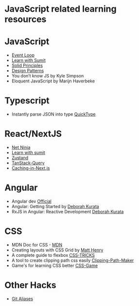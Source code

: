 # JavaScript related learning resources

# JavaScript

- [Event Loop](https://www.youtube.com/watch?v=8aGhZQkoFbQ)
- [Learn with Sumit](https://www.youtube.com/channel/UCFM3gG5IHfogarxlKcIHCAg)
- [Solid Principles](https://www.youtube.com/playlist?list=PLZlA0Gpn_vH9kocFX7R7BAe_CvvOCO_p9)
- [Design Patterns](https://www.youtube.com/playlist?list=PLZlA0Gpn_vH_CthENcPCM0Dww6a5XYC7f)
- You don&rsquo;t know JS by Kyle Simpson
- Eloquent JavaScript by Marijn Haverbeke

# Typescript

- Instantly parse JSON into type [QuickType](https://app.quicktype.io/)

# React/NextJS

- [Net Ninja](https://www.youtube.com/watch?v=j942wKiXFu8&list=PL4cUxeGkcC9gZD-Tvwfod2gaISzfRiP9d&index=1)
- [Learn with sumit](https://www.youtube.com/watch?v=5Xy-t8k_M4A&list=PLHiZ4m8vCp9M6HVQv7a36cp8LKzyHIePr)
- [Zustand](https://docs.pmnd.rs/zustand/getting-started/introduction)
- [TanStack-Query](https://tanstack.com/query/latest)
- [Caching-in-Next.js](https://nextjs.org/docs/app/building-your-application/caching)

# Angular

- Angular dev [Official](https://angular.dev)
- Angular: Getting Started by [Deborah Kurata](https://www.pluralsight.com/courses/angular-2-getting-started-update)
- RxJS in Angular: Reactive Development [Deborah Kurata](https://www.pluralsight.com/courses/angular-component-communication)

# CSS

- MDN Doc for CSS - [MDN](https://developer.mozilla.org/en-US/docs/Web/CSS)
- Creating layouts with CSS Grid by [Matt Henry](https://www.pluralsight.com/courses/css-grid-creating-layouts)
- A complete guide to flexbox [CSS-TRICKS](https://css-tricks.com/snippets/css/a-guide-to-flexbox/)
- A tool to create clipping path css easily [Clipping-Path-Maker](https://bennettfeely.com/clippy/)
- Game's for learning CSS better [CSS-Game](https://flexboxfroggy.com/)

# Other Hacks

- [Git Aliases](https://kapeli.com/cheat_sheets/Oh-My-Zsh_Git.docset/Contents/Resources/Documents/index)
